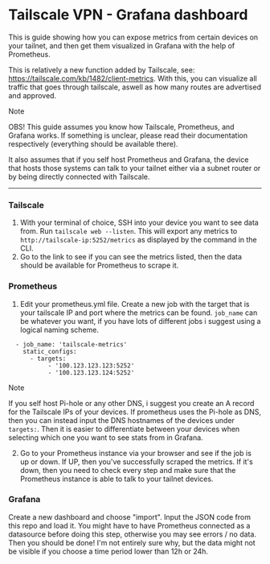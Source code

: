 # Tailscale VPN - Grafana dashboard

This is guide showing how you can expose metrics from certain devices on your tailnet, and then get them visualized in Grafana with the help of Prometheus. 

This is relatively a new function added by Tailscale, see: https://tailscale.com/kb/1482/client-metrics. With this, you can visualize all traffic that goes through tailscale, aswell as how many routes are advertised and approved.

> [!NOTE]
> OBS! This guide assumes you know how Tailscale, Prometheus, and Grafana works. If something is unclear, please read their documentation respectively (everything should be available there).
>
> It also assumes that if you self host Prometheus and Grafana, the device that hosts those systems can talk to your tailnet either via a subnet router or by being directly connected with Tailscale. 

---
### Tailscale
1. With your terminal of choice, SSH into your device you want to see data from. Run `tailscale web --listen`. This will export any metrics to `http://tailscale-ip:5252/metrics` as displayed by the command in the CLI.
2. Go to the link to see if you can see the metrics listed, then the data should be available for Prometheus to scrape it.

### Prometheus
1. Edit your prometheus.yml file. Create a new job with the target that is your tailscale IP and port where the metrics can be found. `job_name` can be whatever you want, if you have lots of different jobs i suggest using a logical naming scheme.
```
  - job_name: 'tailscale-metrics'
    static_configs:
      - targets:
           - '100.123.123.123:5252'
           - '100.123.123.124:5252'
```
> [!NOTE]
> If you self host Pi-hole or any other DNS, i suggest you create an A record for the Tailscale IPs of your devices. If prometheus uses the Pi-hole as DNS, then you can instead input the DNS hostnames of the devices under `targets:`. Then it is easier to differentiate between your devices when selecting which one you want to see stats from in Grafana.

2. Go to your Prometheus instance via your browser and see if the job is up or down. If UP, then you've successfully scraped the metrics. If it's down, then you need to check every step and make sure that the Prometheus instance is able to talk to your tailnet devices.

### Grafana
Create a new dashboard and choose "import". Input the JSON code from this repo and load it. You might have to have Prometheus connected as a datasource before doing this step, otherwise you may see errors / no data. Then you should be done! I'm not entirely sure why, but the data might not be visible if you choose a time period lower than 12h or 24h.
